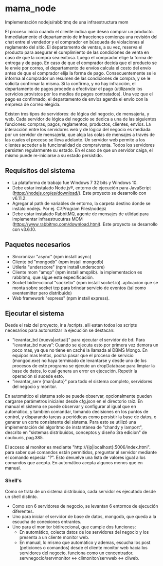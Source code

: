 # mama_node
Implementación nodejs/rabbitmq de una infraestructura mom

El proceso inicia cuando el cliente indica que desea comprar un producto. Inmediatamente el departamento de infracciones comienza una revisión del chat entre el vendedor y el comprador en búsqueda de violaciones al reglamento del sitio. El departamento de ventas, a su vez, reserva el producto para asegurar el cumplimiento de las condiciones de venta en caso de que la compra sea exitosa. Luego el comprador elige la forma de entrega y de pago. En caso de que el comprador decida que el producto se le envíe por correo, el departamento de envíos calcula el costo del envío antes de que el comprador elija la forma de pago. Consecuentemente se le informa al comprador un resumen de las condiciones de compra, y se le solicita confirmar la misma. Si la confirma, y no hay infracción, el departamento de pagos procede a efectivizar el pago (utilizando los servicios provistos por los medios de pagos contratados). Una vez que el pago es confirmado, el departamento de envíos agenda el envío con la empresa de correo elegida.

Existen tres tipos de servidores: de lógica del negocio, de mensajería, y web. Cada servidor de lógica del negocio se dedica a una de las siguientes funciones: compras, pagos, reglamentos, productos, clientes, envíos.
La interacción entre los servidores web y de lógica del negocio es mediada por un servidor de mensajería, que aloja las colas de mensajes a través de las cuales el proceso se lleva adelante. Un servidor web permite a los clientes acceder a la funcionalidad de compra/venta.
Todos los servidores persisten regularmente su estado. En el caso de que un servidor caiga, el mismo puede re-iniciarse a su estado persistido.

## Requisitos del sistema
* La plataforma de trabajo fue Windows 7 32 bits y Windows 10.
* Debe estar instalado Node.js®, entorno de ejecución para JavaScript (https://nodejs.org/es/download/). Este proyecto se desarrollo con v6.11.2.
* Agregar al path de variables de entorno, la carpeta destino donde se instalo nodejs. Por ej. C:\Program Files\nodejs\
* Debe estar instalado RabbitMQ, agente de mensajes de utlidad para implementar infraestrucutras MOM (https://www.rabbitmq.com/download.html). Este proyecto se desarrollo con v3.6.10.

## Paquetes necesarios
* Sincronizar "async" (npm install async)
* Cliente bd "mongodb" (npm install mongodb)
* Utileria "underscore" (npm install underscore)
* Cliente mom "amqp" (npm install amqplib). la implementacion es rabbitmq, que sigue esta especificación.
* Socket bidireccional "socketio" (npm install socket.io). aplicacion que se monta sobre socket tcp para brindar servicio de eventos (tal como eventemitter pero distribuido)
* Web framework "express" (npm install express).

## Ejecutar el sistema
Desde el raíz del proyecto, ir a /scripts. alli estan todos los scripts necesarios para automatizar la ejecución se destacan:
* "levantar_bd {nueva|actual}" para ejecutar el servidor de bd.
Para "levantar_bd nueva”: Cuando se ejecuta esto por primera vez demora un poco mas, ya que no tiene en caché la llamada al DBMS Mongo. En equipos mas lentos, podría pasar que el proceso de servicio (mongod.exe) no haya terminado de levantarse y desde uno de los procesos de este programa se ejecute un dropDatabase para limpiar la base de datos, lo cual genera un error en ejecución. Repetir la operación si sucede esto.
* "levantar_serv {man|auto}" para todo el sistema completo, servidores del negocio y monitor.

En automático el sistema solo se puede observar, opcionalmente pueden cargarse parámetros iniciales desde cfg.json en el directorio raíz.
En manual el sistema se puede observar y configurar al igual que en automático, y también comandar, tomando decisiones en los puntos de control, y disparando tareas a periódicas como persistir la base de datos, o generar un corte consistente del sistema. Para esto se utilizó una implementación del algoritmo de instantánea de "chandy y lamport", descrito en "sistemas distribuidos, conceptos y diseño 3ra edicion" de coulouris, pag.385.

El acceso al monitor es mediante "http://{ip|localhost}:5006/index.html". para saber qué comandos están permitidos, preguntar al servidor mediante el comando especial "?". Esto devuelve una lista de valores igual a los comandos que acepta. En automático acepta algunos menos que en manual.

### Shell's
Como se trata de un sistema distribuido, cada servidor es ejecutado desde un shell distinto.
* Como son 6 servidores de negocio, se levantan 6 entornos de ejecución diferentes.
* Uno para iniciar el servidor de base de datos, mongodb, que queda a la escucha de conexiones entrantes.
* Uno para el monitor bidireccional, que cumple dos funciones:
  * En automático, colecta datos de los servidores del negocio y los presenta a un cliente monitor web.
  * En manual, lo mismo que automático y ademas, escucha los post (peticiones o comandos) desde el cliente monitor web hacia los servidores del negocio. funciona como un concentrador.
servnegocio/servmonitor <-> climonitor/servweb <-> cliweb.
